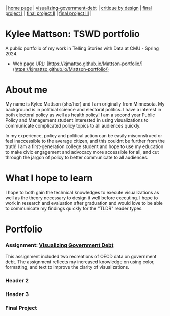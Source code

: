 | [home page](https://kjmattso.github.io/Mattson-portfolio/) | [visualizing-government-debt](https://kjmattso.github.io/Mattson-portfolio/Visualizing_gov_debt.html) | [critique by design](https://kjmattso.github.io/Mattson-portfolio/Critique_by_design.html) | [final project I](https://kjmattso.github.io/Mattson-portfolio/final_project_pt1.html) | [final project II](final-project-part-two) | [final project III](final-project-part-three) |

# Kylee Mattson: TSWD portfolio
A public portfolio of my work in Telling Stories with Data at CMU - Spring 2024. 

- Web page URL: [https://kjmattso.github.io/Mattson-portfolio/](https://kjmattso.github.io/Mattson-portfolio/) 

# About me
My name is Kylee Mattson (she/her) and I am originally from Minnesota. My background is in political science and electoral politics. I have a interest in both electoral policy as well as health policy! I am a second year Public Policy and Management student interested in using visualizations to communicate complicated policy topics to all audiences quickly. 

In my experience, policy and political action can be easily misconstrued or feel inaccessible to the average citizen, and this couldnt be further from the truth! I am a first-generation college student and hope to use my education to make civic engagement and advocacy more accessible for all, and cut through the jargon of policy to better communicate to all audiences.

# What I hope to learn
I hope to both gain the technical knowledges to execute visualizations as well as the theory necessary to design it well before executing. I hope to work in research and evaluation after graduation and would love to be able to communicate my findings quickly for the "TLDR" reader types. 

# Portfolio

### Assignment: [Visualizing Government Debt](Visualizing_gov_debt.md)

This assignment included two recreations of OECD data on government debt. The assignment reflects my increased knowledge on using color, formatting, and text to improve the clarity of visualizations.

### Header 2

### Header 3

### Final Project
